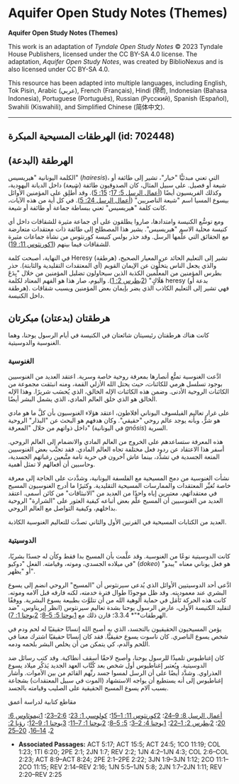 # Aquifer Open Study Notes (Themes)

**Aquifer Open Study Notes (Themes)**

This work is an adaptation of *Tyndale Open Study Notes* © 2023 Tyndale House Publishers, licensed under the CC BY\-SA 4\.0 license. The adaptation, *Aquifer Open Study Notes*, was created by BiblioNexus and is also licensed under CC BY\-SA 4\.0\.

This resource has been adapted into multiple languages, including English, Tok Pisin, Arabic (عربي), French (Français), Hindi (हिंदी), Indonesian (Bahasa Indonesia), Portuguese (Português), Russian (Русский), Spanish (Español), Swahili (Kiswahili), and Simplified Chinese (简体中文).



--------------------------------

## الهرطقات المسيحية المبكرة (id: 702448)

الهرطقة (البدعة)
----------------

الكلمة اليونانية "هيريسيس" (*hairesis*)، التي تعني مبدئيًّا "خيار"، تشير إلى طائفة أو شيعة أو فصيل. على سبيل المثال، كان الصدوقيون طائفة (شيعة) داخل الديانة اليهودية، وكذلك الفريسيون أيضًا ([أعمال الرسل 5: 17](https://ref.ly/Acts5:17)؛ [15: 5](https://ref.ly/Acts15:5)). وقد أُطلِق على المؤمنين الأوائل بيسوع المسيا اسم "شيعة الناصريين" ([أعمال الرسل 24: 5](https://ref.ly/Acts24:5)). في كل أية من هذه الآيات، كانت كلمة "هيريسيس" تعني ببساطة جماعة أو طائفة أو شيعة.

ومع توسُّع الكنيسة وامتدادها، صاروا يطلقون على أي جماعة مثيرة للشقاقات داخل أي كنيسة محلية الاسم "هيريسيس". يشير هذا المصطلح إلى طائفة ذات معتقدات متعارضة مع الحقائق التي علَّمها الرسل. وقد حذر بولس كنيسة كورنثوس من نشأة جماعات مثيرة للشقاقات فيما بينهم ([1كورنثوس 11: 19](https://ref.ly/1Cor11:19)).

في النهاية، أصبحت كلمة Heresy (هرطقة) تشير إلى التعليم الحائد عن المعيار الصحيح، والذي يجعل الناس يتخلُّون عن الإيمان القويم (أي المعتقدات التقليدية والثابتة). حذر بطرس المؤمنين من المعلِّمين الكذبة الذين سيحاولون تضليل المؤمنين من خلال "بِدَعَ هَلَاكٍ" ([2بطرس 2: 1](https://ref.ly/2Pet2:1)). واليوم، صار هذا هو الفهم المعتاد لكلمة heresy (بدعة أو هرطقة). فهي تشير إلى التعليم الكاذب الذي يضر بإيمان بعض المؤمنين ويسبب شقاقات داخل الكنيسة.

هرطقتان (بدعتان) مبكرتان
------------------------

كانت هناك هرطقتان رئيسيتان شائعتان في الكنيسة في أيام الرسول يوحنا، وهما الغنوسية والدوسيتية.

### الغنوسية

ادَّعت الغنوسية تمتُّع أنصارها بمعرفة روحية خاصة وسرية. اعتقد العديد من الغنوسيين بوجود تسلسل هرمي للكائنات، حيث يحتل الله الأزلي القمة، ومنه انبثقت مجموعة من الكائنات الروحية الأدنى. وضمن هذه الكائنات الإله الخالق، الذي يُحسَب شريرًا. وهذا الإله الخالق هو الذي خلق العالم المادي، الذي يشمل البشر أيضًا.

على غرار تعاليم الفيلسوف اليوناني أفلاطون، اعتقد هؤلاء الغنوسيون بأن كلَّ ما هو مادي هو شرٌّ، وبأنه يوجد عالم روحي "حقيقي". وكان هدفهم هو البحث عن "البذار" الروحية داخل ذواتهم من خلال "المعرفة" (في اليونانية *gnōsis*) السرية.

هذه المعرفة ستساعدهم على الخروج من العالم المادي والانضمام إلى العالم الروحي. أسفر هذا الاعتقاد عن ردود فعل مختلفة تجاه العالم المادي. فقد تجنَّب بعض الغنوسيين المتعة الجسدية في تشدُّد، بينما عاش آخرون في حرية تامة متَّبعين رغباتهم الجسدية، وحاسبين أن أفعالهم لا تمثل أهمية.

نشأت الغنوسية من دمج المسيحية مع الفلسفة اليونانية، وشدَّدت على الحاجة إلى معرفة خاصة تُغيِّر المعتقدات والممارسات المسيحية التقليدية. وكثيرًا ما أدرج الغنوسيون المسيح في معتقداتهم، معتبرين إياه واحدًا من العديد من "الانبثاقات" من كائن أسمى. اعتقد العديد من الغنوسيين أن المسيح علَّم بعض أتباعه كيفية العثور على "الشرارة" الروحية بداخلهم، وكيفية التواصل مع العالم الروحي.

العديد من الكتابات المسيحية في القرنين الأول والثاني تصدَّت للتعاليم الغنوسية الكاذبة.

### الدوسيتية

كانت الدوسيتية نوعًا من الغنوسية. وقد علَّمت بأن المسيح بدا فقط وكأن له جسدًا بشريًا، في ميلاده الجسدي، وموته، وقيامته. الفعل "دوكيو" (*dokeo*) هو فعل يوناني معناه "يبدو" أو "يظهر".

ادَّعى أحد الدوسيتيين الأوائل الذي يُدعى سيرنثوس أن "المسيح" الروحي انضم إلى يسوع البشري عند معموديته. وقد ظل موجودًا طوال فترة خدمته، لكنه فارقه قبل آلامه وموته. كانت هذه الحركة تَأمَل في حماية ألوهية الله من أن تتلوَّث بطبيعة يسوع البشرية. ووفقًا لتقليد الكنيسة الأولى، عارض الرسول يوحنا بشدة تعاليم سيرنثوس (انظر إيريناوس، "ضد الهرطقات*"* 3\.3\.4؛ قارن ذلك مع [1يوحنا 5: 5–8](https://ref.ly/1John5:5-1John5:8)؛ [2يوحنا 1: 7](https://ref.ly/2John1:7)).

يؤمن المسيحيون الحقيقيون بالتجسد، الذي به أصبح الله إنسانًا حقيقيًا له لحم ودم في شخص يسوع الناصري. كان ناسوت يسوع حقيقيًّا. فقد كان إنسانًا حقيقيًا اشترك معنا في اللحم والدم، كي يتمكن من أن يخلص البشر بلحمه ودمه.

كان إغناطيوس تلميذًا للرسول يوحنا، وأصبح لاحقًا أسقف أنطاكية. وقد كتب رسائل ضد الدوسيتية. ويُعتبر إغناطيوس أول شخص بعد كُتَّاب العهد الجديد يَذكُر ميلاد يسوع العذراوي. وشدَّد أيضًا على أن الرسل لمسوا جسد ربِّهم القائم من بين الأموات. وأشار إغناطيوس إلى أنه يستطيع أن يواجه الاستشهاد (الموت في سبيل المعتقدات) بشجاعة بسبب آلام يسوع المسيح الحقيقية على الصليب وقيامته بالجسد.

مقاطع كتابية لدراسة أعمق

[أعمال الرسل 8: 9–24](https://ref.ly/Acts8:9-Acts8:24)؛ [2كورنثوس 11: 1–15](https://ref.ly/2Cor11:1-2Cor11:15)؛ [كولوسي 1: 23](https://ref.ly/Col1:23)؛ [2:6–23](https://ref.ly/Col2:6-Col2:23)؛ [1تيموثاوس 6: 20](https://ref.ly/1Tim6:20)؛ [2بطرس 2: 1–22](https://ref.ly/2Pet2:1-2Pet2:22)؛ [1يوحنا 4: 2–3](https://ref.ly/1John4:2-1John4:3)؛ [5: 5–8](https://ref.ly/1John5:5-1John5:8)؛ [2يوحنا 1: 7–11](https://ref.ly/2John1:7-2John1:11)؛ [3يوحنا 1: 9–12](https://ref.ly/3John1:9-3John1:12)؛ [رؤيا 2: 2](https://ref.ly/Rev2:2)، [14–16](https://ref.ly/Rev2:14-Rev2:16)، [20–25](https://ref.ly/Rev2:20-Rev2:25)

* **Associated Passages:** ACT 5:17; ACT 15:5; ACT 24:5; 1CO 11:19; COL 1:23; 1TI 6:20; 2PE 2:1; 2JN 1:7; REV 2:2; 1JN 4:2–1JN 4:3; COL 2:6–COL 2:23; ACT 8:9–ACT 8:24; 2PE 2:1–2PE 2:22; 3JN 1:9–3JN 1:12; 2CO 11:1–2CO 11:15; REV 2:14–REV 2:16; 1JN 5:5–1JN 5:8; 2JN 1:7–2JN 1:11; REV 2:20–REV 2:25

